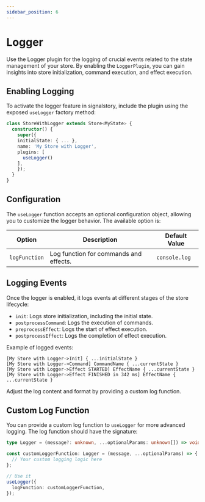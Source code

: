 ```yaml
---
sidebar_position: 6
---
```


# Logger

Use the Logger plugin for the logging of crucial events related to the state management of your store. By enabling the `LoggerPlugin`, you can gain insights into store initialization, command execution, and effect execution.

## Enabling Logging

To activate the logger feature in signalstory, include the plugin using the exposed `useLogger` factory method:

```typescript
class StoreWithLogger extends Store<MyState> {
  constructor() {
    super({
    initialState: { ... },
    name: 'My Store with Logger',
    plugins: [
      useLogger()
    ],
    });
  }
}
```

## Configuration

The `useLogger` function accepts an optional configuration object, allowing you to customize the logger behavior. The available option is:

| Option        | Description                            | Default Value |
| ------------- | -------------------------------------- | ------------- |
| `logFunction` | Log function for commands and effects. | `console.log` |

## Logging Events

Once the logger is enabled, it logs events at different stages of the store lifecycle:

- `init`: Logs store initialization, including the initial state.
- `postprocessCommand`: Logs the execution of commands.
- `preprocessEffect`: Logs the start of effect execution.
- `postprocessEffect`: Logs the completion of effect execution.

Example of logged events:

```
[My Store with Logger->Init] { ...initialState }
[My Store with Logger->Command] CommandName { ...currentState }
[My Store with Logger->Effect STARTED] EffectName { ...currentState }
[My Store with Logger->Effect FINISHED in 342 ms] EffectName { ...currentState }
```

Adjust the log content and format by providing a custom log function.

## Custom Log Function

You can provide a custom log function to `useLogger` for more advanced logging. The log function should have the signature:

```typescript
type Logger = (message?: unknown, ...optionalParams: unknown[]) => void;
```

```typescript
const customLoggerFunction: Logger = (message, ...optionalParams) => {
  // Your custom logging logic here
};

// Use it
useLogger({
  logFunction: customLoggerFunction,
});
```
